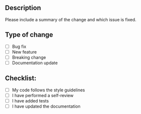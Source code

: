 ## Description
Please include a summary of the change and which issue is fixed.

## Type of change
- [ ] Bug fix
- [ ] New feature
- [ ] Breaking change
- [ ] Documentation update

## Checklist:
- [ ] My code follows the style guidelines
- [ ] I have performed a self-review
- [ ] I have added tests
- [ ] I have updated the documentation
